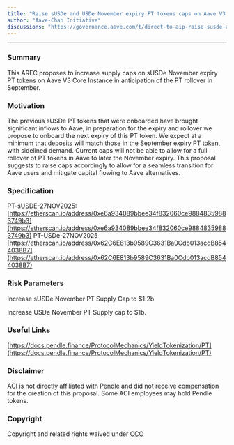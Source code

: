 ```yaml
---
title: "Raise sUSDe and USDe November expiry PT tokens caps on Aave V3 Core Instance"
author: "Aave-Chan Initiative"
discussions: "https://governance.aave.com/t/direct-to-aip-raise-susde-and-usde-november-expiry-pt-tokens-caps-on-aave-v3-core-instance/23117"
---
```


---

### Summary

This ARFC proposes to increase supply caps on sUSDe November expiry PT tokens on Aave V3 Core Instance in anticipation of the PT rollover in September.

### Motivation

The previous sUSDe PT tokens that were onboarded have brought significant inflows to Aave, in preparation for the expiry and rollover we propose to onboard the next expiry of this PT token. We expect at a minimum that deposits will match those in the September expiry PT token, with sidelined demand. Current caps will not be able to allow for a full rollover of PT tokens in Aave to later the November expiry. This proposal suggests to raise caps accordingly to allow for a seamless transition for Aave users and mitigate capital flowing to Aave alternatives.

### Specification

PT-sUSDE-27NOV2025: [https://etherscan.io/address/0xe6a934089bbee34f832060ce98848359883749b3](https://etherscan.io/address/0xe6a934089bbee34f832060ce98848359883749b3)
PT-USDe-27NOV2025
[https://etherscan.io/address/0x62C6E813b9589C3631Ba0Cdb013acdB8544038B7](https://etherscan.io/address/0x62C6E813b9589C3631Ba0Cdb013acdB8544038B7)

### Risk Parameters

Increase sUSDe November PT Supply Cap to $1.2b.

Increase USDe November PT Supply cap to $1b.

### **Useful Links**

[https://docs.pendle.finance/ProtocolMechanics/YieldTokenization/PT](https://docs.pendle.finance/ProtocolMechanics/YieldTokenization/PT)

### Disclaimer

ACI is not directly affiliated with Pendle and did not receive compensation for the creation of this proposal. Some ACI employees may hold Pendle tokens.

### Copyright

Copyright and related rights waived under [CCO](https://creativecommons.org/publicdomain/zero/1.0/)
